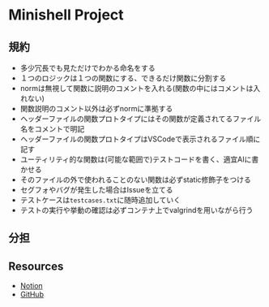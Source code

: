 # Minishell Project

## 規約
- 多少冗長でも見ただけでわかる命名をする
- １つのロジックは１つの関数にする、できるだけ関数に分割する
- normは無視して関数に説明のコメントを入れる(関数の中にはコメントは入れない)
- 関数説明のコメント以外は必ずnormに準拠する
- ヘッダーファイルの関数プロトタイプにはその関数が定義されてるファイル名をコメントで明記
- ヘッダーファイルの関数プロトタイプはVSCodeで表示されるファイル順に記す
- ユーティリティ的な関数は(可能な範囲で)テストコードを書く、適宜AIに書かせる
- そのファイルの外で使われることのない関数は必ずstatic修飾子をつける
- セグフォやバグが発生した場合はIssueを立てる
- テストケースは`testcases.txt`に随時追加していく
- テストの実行や挙動の確認は必ずコンテナ上でvalgrindを用いながら行う

## 分担

## Resources
- [Notion](https://www.notion.so/minishell-1c52336237248047a0bcc96a31f474b0?pvs=4)
- [GitHub](https://github.com/J-Naish/Cursus/tree/main/rank03/minishell)